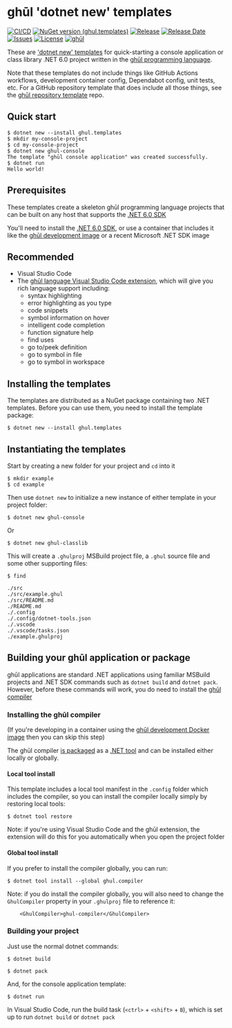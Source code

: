 # ghūl 'dotnet new' templates

[![CI/CD](https://img.shields.io/github/workflow/status/degory/ghul-templates/CICD)](https://github.com/degory/ghul-templates/actions?query=workflow%3ACICD)
[![NuGet version (ghul.templates)](https://img.shields.io/nuget/v/ghul.templates.svg)](https://www.nuget.org/packages/ghul.templates/)
[![Release](https://img.shields.io/github/v/release/degory/ghul-templates?label=release)](https://github.com/degory/ghul-templates/releases)
[![Release Date](https://img.shields.io/github/release-date/degory/ghul-templates)](https://github.com/degory/ghul-templates/releases) 
[![Issues](https://img.shields.io/github/issues/degory/ghul-templates)](https://github.com/degory/ghul-templates/issues) 
[![License](https://img.shields.io/github/license/degory/ghul-templates)](https://github.com/degory/ghul-templates/blob/main/LICENSE)
[![ghūl](https://img.shields.io/badge/gh%C5%ABl-100%25!-information)](https://ghul.io)

These are ['dotnet new' templates](https://docs.microsoft.com/en-us/dotnet/core/tools/custom-templates) for quick-starting a console application or class library .NET 6.0 project written in the [ghūl programming language](https://ghul.io).

Note that these templates do not include things like GitHub Actions workflows, development container config, Dependabot config, unit tests, etc. For a GitHub repository template that does include all those things, see the [ghūl repository template](https://github.com/degory/ghul-repository-template) repo.

## Quick start

```
$ dotnet new --install ghul.templates
$ mkdir my-console-project
$ cd my-console-project
$ dotnet new ghul-console
The template "ghūl console application" was created successfully.
$ dotnet run
Hello world!
```

## Prerequisites

These templates create a skeleton ghūl programming language projects that can be built on any host that supports the [.NET 6.0 SDK](https://dotnet.microsoft.com/download/dotnet/6.0)

You'll need to install the [.NET 6.0 SDK](https://dotnet.microsoft.com/download/dotnet/6.0), or use a container that includes it like the [ghūl development image](https://hub.docker.com/r/ghul/devcontainer/tags) or a recent Microsoft .NET SDK image

## Recommended

- Visual Studio Code
- The [ghūl language Visual Studio Code extension](https://marketplace.visualstudio.com/items?itemName=degory.ghul), which will give you rich language support including:
  - syntax highlighting
  - error highlighting as you type
  - code snippets
  - symbol information on hover
  - intelligent code completion
  - function signature help
  - find uses
  - go to/peek definition
  - go to symbol in file
  - go to symbol in workspace

## Installing the templates

The templates are distributed as a NuGet package containing two .NET templates. Before you can use them, you need to install the template package:

```
$ dotnet new --install ghul.templates
```

## Instantiating the templates

Start by creating a new folder for your project and `cd` into it
```
$ mkdir example
$ cd example
```

Then use `dotnet new` to initialize a new instance of either template in your project folder:
```
$ dotnet new ghul-console
```
Or

```
$ dotnet new ghul-classlib
```


This will create a `.ghulproj` MSBuild project file, a `.ghul` source file and some other supporting files:
```
$ find

./src
./src/example.ghul
./src/README.md
./README.md
./.config
./.config/dotnet-tools.json
./.vscode
./.vscode/tasks.json
./example.ghulproj
```

## Building your ghūl application or package

ghūl applications are standard .NET applications using familiar MSBuild projects and .NET SDK commands such as `dotnet build` and `dotnet pack`. However, before these commands will work, you do need to install the [ghūl compiler](https://www.nuget.org/packages/ghul.compiler/)

### Installing the ghūl compiler

(If you're developing in a container using the [ghūl development Docker image](https://hub.docker.com/r/ghul/devcontainer/tags) then you can skip this step)

The ghūl compiler [is packaged](https://www.nuget.org/packages/ghul.compiler/) as a [.NET tool](https://docs.microsoft.com/en-us/dotnet/core/tools/global-tools) and can be installed either locally or globally.

#### Local tool install

This template includes a local tool manifest in the `.config` folder which includes the compiler, so you can install the compiler locally simply by restoring local tools:

```
$ dotnet tool restore
```

Note: if you're using Visual Studio Code and the ghūl extension, the  extension will do this for you automatically when you open the project folder

#### Global tool install

If you prefer to install the compiler globally, you can run:

```
$ dotnet tool install --global ghul.compiler
```

Note: if you do install the compiler globally, you will also need to change the `GhulCompiler` property in your `.ghulproj` file to reference it:

```
    <GhulCompiler>ghul-compiler</GhulCompiler>
```

### Building your project

Just use the normal dotnet commands:

```
$ dotnet build
```
```
$ dotnet pack
```

And, for the console application template:
```
$ dotnet run
```

In Visual Studio Code, run the build task (`<ctrl>` + `<shift>` + `B`), which is set up to run `dotnet build` or `dotnet pack`